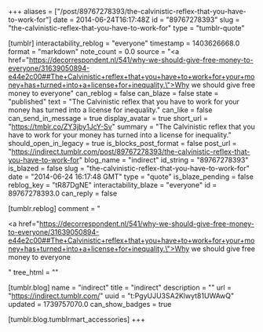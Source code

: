 +++
aliases = ["/post/89767278393/the-calvinistic-reflex-that-you-have-to-work-for"]
date = 2014-06-24T16:17:48Z
id = "89767278393"
slug = "the-calvinistic-reflex-that-you-have-to-work-for"
type = "tumblr-quote"

[tumblr]
interactability_reblog = "everyone"
timestamp = 1403626668.0
format = "markdown"
note_count = 0.0
source = "<a href=\"https://decorrespondent.nl/541/why-we-should-give-free-money-to-everyone/31639050894-e44e2c00##The+Calvinistic+reflex+that+you+have+to+work+for+your+money+has+turned+into+a+license+for+inequality.\">Why we should give free money to everyone</a>"
can_reblog = false
can_blaze = false
state = "published"
text = "The Calvinistic reflex that you have to work for your money has turned into a license for inequality."
can_like = false
can_send_in_message = true
display_avatar = true
short_url = "https://tmblr.co/ZY3jby1JcY-Sv"
summary = "The Calvinistic reflex that you have to work for your money has turned into a license for inequality."
should_open_in_legacy = true
is_blocks_post_format = false
post_url = "https://indirect.tumblr.com/post/89767278393/the-calvinistic-reflex-that-you-have-to-work-for"
blog_name = "indirect"
id_string = "89767278393"
is_blazed = false
slug = "the-calvinistic-reflex-that-you-have-to-work-for"
date = "2014-06-24 16:17:48 GMT"
type = "quote"
is_blaze_pending = false
reblog_key = "tR87DgNE"
interactability_blaze = "everyone"
id = 89767278393.0
can_reply = false

[tumblr.reblog]
comment = "<p><a href=\"https://decorrespondent.nl/541/why-we-should-give-free-money-to-everyone/31639050894-e44e2c00##The+Calvinistic+reflex+that+you+have+to+work+for+your+money+has+turned+into+a+license+for+inequality.\">Why we should give free money to everyone</a></p>"
tree_html = ""

[tumblr.blog]
name = "indirect"
title = "indirect"
description = ""
url = "https://indirect.tumblr.com/"
uuid = "t:PgyUJU3SA2Klwyt81UWAwQ"
updated = 1739757070.0
can_show_badges = true

[tumblr.blog.tumblrmart_accessories]
+++

